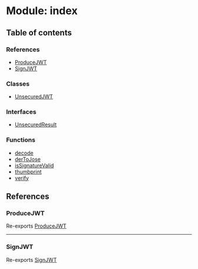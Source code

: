 # Module: index

## Table of contents

### References

- [ProduceJWT](index.md#producejwt)
- [SignJWT](index.md#signjwt)

### Classes

- [UnsecuredJWT](../classes/index.UnsecuredJWT.md)

### Interfaces

- [UnsecuredResult](../interfaces/index.UnsecuredResult.md)

### Functions

- [decode](../functions/index.decode.md)
- [derToJose](../functions/index.derToJose.md)
- [isSignatureValid](../functions/index.isSignatureValid.md)
- [thumbprint](../functions/index.thumbprint.md)
- [verify](../functions/index.verify.md)

## References

### ProduceJWT

Re-exports [ProduceJWT](../classes/produce.ProduceJWT.md)

___

### SignJWT

Re-exports [SignJWT](../classes/sign.SignJWT.md)
